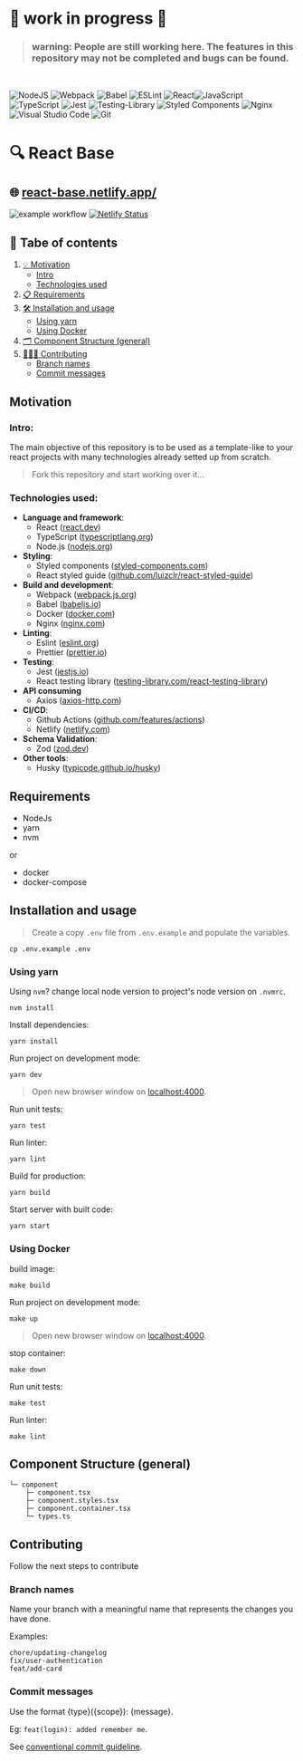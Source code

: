 # 🚧 work in progress 🚧

> ### **warning**: People are still working here. The features in this repository may not be completed and bugs can be found.

<br/> 

![NodeJS](https://img.shields.io/badge/node.js-6DA55F?style=for-the-badge&logo=node.js&logoColor=white)
![Webpack](https://img.shields.io/badge/webpack-%238DD6F9.svg?style=for-the-badge&logo=webpack&logoColor=black)
![Babel](https://img.shields.io/badge/Babel-F9DC3e?style=for-the-badge&logo=babel&logoColor=black)
![ESLint](https://img.shields.io/badge/ESLint-4B3263?style=for-the-badge&logo=eslint&logoColor=white)
![React](https://img.shields.io/badge/react-%2320232a.svg?style=for-the-badge&logo=react&logoColor=%2361DAFB)![JavaScript](https://img.shields.io/badge/javascript-%23323330.svg?style=for-the-badge&logo=javascript&logoColor=%23F7DF1E)
![TypeScript](https://img.shields.io/badge/typescript-%23007ACC.svg?style=for-the-badge&logo=typescript&logoColor=white)
![Jest](https://img.shields.io/badge/-jest-%23C21325?style=for-the-badge&logo=jest&logoColor=white)
![Testing-Library](https://img.shields.io/badge/-TestingLibrary-%23E33332?style=for-the-badge&logo=testing-library&logoColor=white)
![Styled Components](https://img.shields.io/badge/styled--components-DB7093?style=for-the-badge&logo=styled-components&logoColor=white)
![Nginx](https://img.shields.io/badge/nginx-%23009639.svg?style=for-the-badge&logo=nginx&logoColor=white)
![Visual Studio Code](https://img.shields.io/badge/Visual%20Studio%20Code-0078d7.svg?style=for-the-badge&logo=visual-studio-code&logoColor=white)
![Git](https://img.shields.io/badge/git-%23F05033.svg?style=for-the-badge&logo=git&logoColor=white)


# 🔍 React Base

## 🌐 [react-base.netlify.app/](https://react-base.netlify.app/)
![example workflow](https://github.com/luizclr/react-base/actions/workflows/main.yml/badge.svg)
[![Netlify Status](https://api.netlify.com/api/v1/badges/3686df98-70c6-43be-bb8b-f5f7b5b238c9/deploy-status)](https://app.netlify.com/sites/react-base/deploys)


## 📖 Tabe of contents

1. [💡 Motivation](#motivation)
    - [Intro](#intro)
    - [Technologies used](#technologies-used)
1. [📋 Requirements](#requirements)
2. [🛠️ Installation and usage](#installation-and-usage)
    - [Using yarn](#using-yarn)
    - [Using Docker](#using-docker)
3. [🗂️ Component Structure (general)](#component-structure-general)
4. [🧑🏻‍💻 Contributing](#contributing)
    - [Branch names](#branch-names)
    - [Commit messages](#commit-messages)

## Motivation

### Intro:

The main objective of this repository is to be used as a template-like to your react projects with many technologies already setted up from scratch.

> Fork this repository and start working over it...

### Technologies used:

- **Language and framework**:
  - React ([react.dev](https://react.dev/))
  - TypeScript ([typescriptlang.org](https://www.typescriptlang.org/))
  - Node.js ([nodejs.org](https://nodejs.org/en))
- **Styling**:
  - Styled components ([styled-components.com](https://styled-components.com/))
  - React styled guide ([github.com/luizclr/react-styled-guide](https://github.com/luizclr/react-styled-guide))
- **Build and development**:
  - Webpack ([webpack.js.org](https://webpack.js.org/))
  - Babel ([babeljs.io](https://babeljs.io/))
  - Docker ([docker.com](https://www.docker.com/))
  - Nginx ([nginx.com](https://www.nginx.com/))
- **Linting**:
  - Eslint ([eslint.org](https://eslint.org/))
  - Prettier ([prettier.io](https://prettier.io/))
- **Testing**:
  - Jest ([jestjs.io](https://jestjs.io/))
  - React testing library ([testing-library.com/react-testing-library](https://testing-library.com/docs/react-testing-library/intro/))
- **API consuming**
  - Axios ([axios-http.com](https://axios-http.com/docs/intro))
- **CI/CD**:
  - Github Actions ([github.com/features/actions](https://github.com/features/actions))
  - Netlify ([netlify.com](https://www.netlify.com/))
- **Schema Validation**:
  - Zod ([zod.dev](https://zod.dev/))
- **Other tools**:
  - Husky ([typicode.github.io/husky](https://typicode.github.io/husky/))


## Requirements

- NodeJs
- yarn
- nvm

or

- docker
- docker-compose
## Installation and usage

> Create a copy `.env` file from `.env.example` and populate the variables.

```shell
cp .env.example .env
```

### Using yarn

Using `nvm`? change local node version to project's node version on `.nvmrc`.

```shell
nvm install
```

Install dependencies:
```shell
yarn install
```

Run project on development mode:
```shell
yarn dev
```
> Open new browser window on [localhost:4000](http://localhost:4000).

Run unit tests:
```shell
yarn test
```

Run linter:
```shell
yarn lint
```

Build for production:
```shell
yarn build
```

Start server with built code:
```shell
yarn start
```

### Using Docker

build image:
```shell
make build
```

Run project on development mode:
```shell
make up
```
> Open new browser window on [localhost:4000](http://localhost:4000).

stop container:
```shell
make down
```

Run unit tests:
```shell
make test
```

Run linter:
```shell
make lint
```

## Component Structure (general)

```
└─ component
    ├─ component.tsx
    ├─ component.styles.tsx
    ├─ component.container.tsx
    └─ types.ts
```

## Contributing

Follow the next steps to contribute
### Branch names

Name your branch with a meaningful name that represents the changes you have done.

Examples:

```
chore/updating-changelog
fix/user-authentication
feat/add-card
```

### Commit messages

Use the format {type}({scope}): {message}.

Eg: `feat(login): added remember me`.

See [conventional commit guideline](https://www.conventionalcommits.org/en/v1.0.0/).
